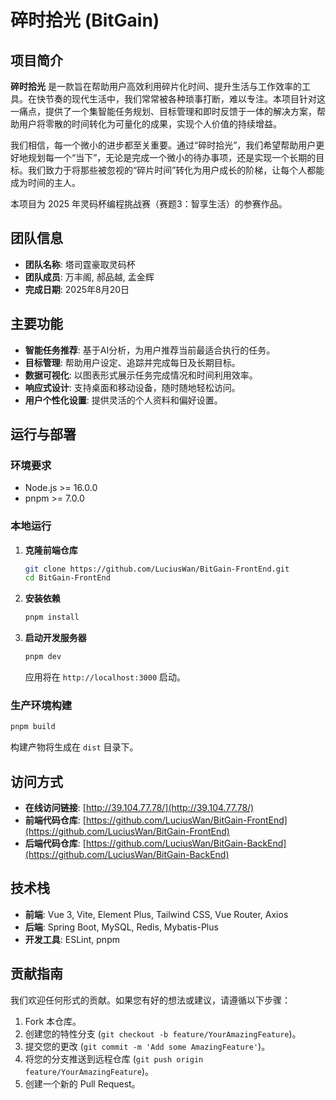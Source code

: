 # 碎时拾光 (BitGain)

## 项目简介

**碎时拾光** 是一款旨在帮助用户高效利用碎片化时间、提升生活与工作效率的工具。在快节奏的现代生活中，我们常常被各种琐事打断，难以专注。本项目针对这一痛点，提供了一个集智能任务规划、目标管理和即时反馈于一体的解决方案，帮助用户将零散的时间转化为可量化的成果，实现个人价值的持续增益。

我们相信，每一个微小的进步都至关重要。通过“碎时拾光”，我们希望帮助用户更好地规划每一个“当下”，无论是完成一个微小的待办事项，还是实现一个长期的目标。我们致力于将那些被忽视的“碎片时间”转化为用户成长的阶梯，让每个人都能成为时间的主人。

本项目为 2025 年灵码杯编程挑战赛（赛题3：智享生活）的参赛作品。

## 团队信息

- **团队名称**: 塔司霆豪取灵码杯
- **团队成员**: 万丰阁, 郝品越, 孟金辉
- **完成日期**: 2025年8月20日

## 主要功能

- **智能任务推荐**: 基于AI分析，为用户推荐当前最适合执行的任务。
- **目标管理**: 帮助用户设定、追踪并完成每日及长期目标。
- **数据可视化**: 以图表形式展示任务完成情况和时间利用效率。
- **响应式设计**: 支持桌面和移动设备，随时随地轻松访问。
- **用户个性化设置**: 提供灵活的个人资料和偏好设置。

## 运行与部署

### 环境要求

- Node.js >= 16.0.0
- pnpm >= 7.0.0

### 本地运行

1.  **克隆前端仓库**
    ```bash
    git clone https://github.com/LuciusWan/BitGain-FrontEnd.git
    cd BitGain-FrontEnd
    ```

2.  **安装依赖**
    ```bash
    pnpm install
    ```

3.  **启动开发服务器**
    ```bash
    pnpm dev
    ```
    应用将在 `http://localhost:3000` 启动。

### 生产环境构建

```bash
pnpm build
```
构建产物将生成在 `dist` 目录下。

## 访问方式

- **在线访问链接**: [http://39.104.77.78/](http://39.104.77.78/)
- **前端代码仓库**: [https://github.com/LuciusWan/BitGain-FrontEnd](https://github.com/LuciusWan/BitGain-FrontEnd)
- **后端代码仓库**: [https://github.com/LuciusWan/BitGain-BackEnd](https://github.com/LuciusWan/BitGain-BackEnd)

## 技术栈

- **前端**: Vue 3, Vite, Element Plus, Tailwind CSS, Vue Router, Axios
- **后端**: Spring Boot, MySQL, Redis, Mybatis-Plus
- **开发工具**: ESLint, pnpm

## 贡献指南

我们欢迎任何形式的贡献。如果您有好的想法或建议，请遵循以下步骤：

1.  Fork 本仓库。
2.  创建您的特性分支 (`git checkout -b feature/YourAmazingFeature`)。
3.  提交您的更改 (`git commit -m 'Add some AmazingFeature'`)。
4.  将您的分支推送到远程仓库 (`git push origin feature/YourAmazingFeature`)。
5.  创建一个新的 Pull Request。